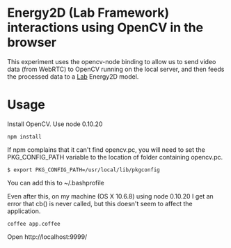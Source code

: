 # Energy2D (Lab Framework) interactions using OpenCV in the browser

This experiment uses the opencv-node binding to allow us to send video
data (from WebRTC) to OpenCV running on the local server, and then
feeds the processed data to a [Lab](https://github.com/concord-consortium/lab) Energy2D model.

# Usage

Install OpenCV. Use node 0.10.20

`npm install`

If npm complains that it can't find opencv.pc, you will need to set the
PKG_CONFIG_PATH variable to the location of folder containing opencv.pc.

`$ export PKG_CONFIG_PATH=/usr/local/lib/pkgconfig`

You can add this to ~/.bashprofile

Even after this, on my machine (OS X 10.6.8) using node 0.10.20 I get an
error that cb() is never called, but this doesn't seem to affect the application.

`coffee app.coffee`

Open http://localhost:9999/